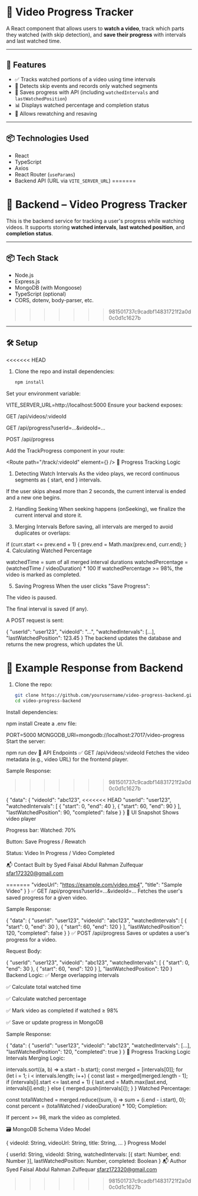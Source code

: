 # 🎥 Video Progress Tracker

A React component that allows users to **watch a video**, track which parts they watched (with skip detection), and **save their progress** with intervals and last watched time.

---

## 🚀 Features

- ✅ Tracks watched portions of a video using time intervals
- 🚫 Detects skip events and records only watched segments
- 💾 Saves progress with API (including `watchedIntervals` and `lastWatchedPosition`)
- 📊 Displays watched percentage and completion status
- 🔁 Allows rewatching and resaving

---

## 📦 Technologies Used

- React
- TypeScript
- Axios
- React Router (`useParams`)
- Backend API (URL via `VITE_SERVER_URL`)
=======
# 🧠 Backend – Video Progress Tracker

This is the backend service for tracking a user's progress while watching videos. It supports storing **watched intervals**, **last watched position**, and **completion status**.

---

## 📦 Tech Stack

- Node.js
- Express.js
- MongoDB (with Mongoose)
- TypeScript (optional)
- CORS, dotenv, body-parser, etc.
>>>>>>> 981501737c9cadbf14831721f2a0d0c0d1c1627b

---

## 🛠️ Setup

<<<<<<< HEAD
1. Clone the repo and install dependencies:
   ```bash
   npm install
Set your environment variable:

VITE_SERVER_URL=http://localhost:5000
Ensure your backend exposes:

GET /api/videos/:videoId

GET /api/progress?userId=...&videoId=...

POST /api/progress

Add the TrackProgress component in your route:


<Route path="/track/:videoId" element={<TrackProgress />} />
🧠 Progress Tracking Logic
1. Detecting Watch Intervals
As the video plays, we record continuous segments as { start, end } intervals.

If the user skips ahead more than 2 seconds, the current interval is ended and a new one begins.

2. Handling Seeking
When seeking happens (onSeeking), we finalize the current interval and store it.

3. Merging Intervals
Before saving, all intervals are merged to avoid duplicates or overlaps:


if (curr.start <= prev.end + 1) {
  prev.end = Math.max(prev.end, curr.end);
}
4. Calculating Watched Percentage

watchedTime = sum of all merged interval durations
watchedPercentage = (watchedTime / videoDuration) * 100
If watchedPercentage >= 98%, the video is marked as completed.

5. Saving Progress
When the user clicks "Save Progress":

The video is paused.

The final interval is saved (if any).

A POST request is sent:


{
  "userId": "user123",
  "videoId": "...",
  "watchedIntervals": [...],
  "lastWatchedPosition": 123.45
}
The backend updates the database and returns the new progress, which updates the UI.

📂 Example Response from Backend
=======
1. Clone the repo:
   ```bash
   git clone https://github.com/yourusername/video-progress-backend.git
   cd video-progress-backend
Install dependencies:


npm install
Create a .env file:


PORT=5000
MONGODB_URI=mongodb://localhost:27017/video-progress
Start the server:


npm run dev
🔌 API Endpoints
✅ GET /api/videos/:videoId
Fetches the video metadata (e.g., video URL) for the frontend player.

Sample Response:
>>>>>>> 981501737c9cadbf14831721f2a0d0c0d1c1627b

{
  "data": {
    "videoId": "abc123",
<<<<<<< HEAD
    "userId": "user123",
    "watchedIntervals": [
      { "start": 0, "end": 40 },
      { "start": 60, "end": 90 }
    ],
    "lastWatchedPosition": 90,
    "completed": false
  }
}
📸 UI Snapshot
Shows video player

Progress bar: Watched: 70%

Button: Save Progress / Rewatch

Status: Video In Progress / Video Completed

📬 Contact
Built by Syed Faisal Abdul Rahman Zulfequar
sfar172320@gmail.com









=======
    "videoUrl": "https://example.com/video.mp4",
    "title": "Sample Video"
  }
}
✅ GET /api/progress?userId=...&videoId=...
Fetches the user's saved progress for a given video.

Sample Response:

{
  "data": {
    "userId": "user123",
    "videoId": "abc123",
    "watchedIntervals": [
      { "start": 0, "end": 30 },
      { "start": 60, "end": 120 }
    ],
    "lastWatchedPosition": 120,
    "completed": false
  }
}
✅ POST /api/progress
Saves or updates a user's progress for a video.

Request Body:

{
  "userId": "user123",
  "videoId": "abc123",
  "watchedIntervals": [
    { "start": 0, "end": 30 },
    { "start": 60, "end": 120 }
  ],
  "lastWatchedPosition": 120
}
Backend Logic:
✅ Merge overlapping intervals

✅ Calculate total watched time

✅ Calculate watched percentage

✅ Mark video as completed if watched ≥ 98%

✅ Save or update progress in MongoDB

Sample Response:

{
  "data": {
    "userId": "user123",
    "videoId": "abc123",
    "watchedIntervals": [...],
    "lastWatchedPosition": 120,
    "completed": true
  }
}
🧠 Progress Tracking Logic
Intervals Merging Logic:


intervals.sort((a, b) => a.start - b.start);
const merged = [intervals[0]];
for (let i = 1; i < intervals.length; i++) {
  const last = merged[merged.length - 1];
  if (intervals[i].start <= last.end + 1) {
    last.end = Math.max(last.end, intervals[i].end);
  } else {
    merged.push(intervals[i]);
  }
}
Watched Percentage:


const totalWatched = merged.reduce((sum, i) => sum + (i.end - i.start), 0);
const percent = (totalWatched / videoDuration) * 100;
Completion:

If percent >= 98, mark the video as completed.

🗃️ MongoDB Schema
Video Model

{
  videoId: String,
  videoUrl: String,
  title: String,
  ...
}
Progress Model

{
  userId: String,
  videoId: String,
  watchedIntervals: [{ start: Number, end: Number }],
  lastWatchedPosition: Number,
  completed: Boolean
}
📬 Author
Syed Faisal Abdul Rahman Zulfequar
sfarz172320@gmail.com
>>>>>>> 981501737c9cadbf14831721f2a0d0c0d1c1627b
